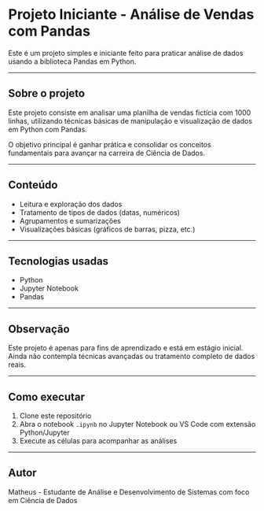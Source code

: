 # Projeto Iniciante - Análise de Vendas com Pandas

Este é um projeto simples e iniciante feito para praticar análise de dados usando a biblioteca Pandas em Python.

---

## Sobre o projeto

Este projeto consiste em analisar uma planilha de vendas fictícia com 1000 linhas, utilizando técnicas básicas de manipulação e visualização de dados em Python com Pandas.

O objetivo principal é ganhar prática e consolidar os conceitos fundamentais para avançar na carreira de Ciência de Dados.

---

## Conteúdo

- Leitura e exploração dos dados
- Tratamento de tipos de dados (datas, numéricos)
- Agrupamentos e sumarizações
- Visualizações básicas (gráficos de barras, pizza, etc.)

---

## Tecnologias usadas

- Python
- Jupyter Notebook
- Pandas

---

## Observação

Este projeto é apenas para fins de aprendizado e está em estágio inicial. Ainda não contempla técnicas avançadas ou tratamento completo de dados reais.

---

## Como executar

1. Clone este repositório  
2. Abra o notebook `.ipynb` no Jupyter Notebook ou VS Code com extensão Python/Jupyter  
3. Execute as células para acompanhar as análises  

---

## Autor

Matheus - Estudante de Análise e Desenvolvimento de Sistemas com foco em Ciência de Dados

